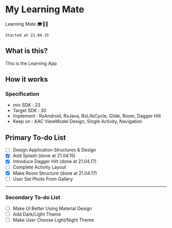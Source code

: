 # My Learning Mate

Learning Mate 🎓🏃‍♂


`Started at 21.04.15`


## What is this?

This is the Learning App

## How it works
### Specification
- min SDK : 23
- Target SDK : 30  
- Implement : RxAndroid, RxJava, RxLifeCycle, Glide, Room, Dagger Hilt
- Keep on : AAC ViewModel Design, Single Activity, Navigation

## Primary To-do List 
- [ ] Design Application Structures & Design
- [X] Add Splash (done at 21.04.15)
- [X] Introduce Dagger Hilt (done at 21.04.17)
- [ ] Complete Activity Layout 
- [X] Make Room Structure (done at 21.04.17)
- [ ] User Set Photo From Gallery

----------------
### Secondary To-do List 
- [ ] Make UI Better Using Material Design 
- [ ] Add Dark/Light Theme
- [ ] Make User Choose Light/Night Theme
